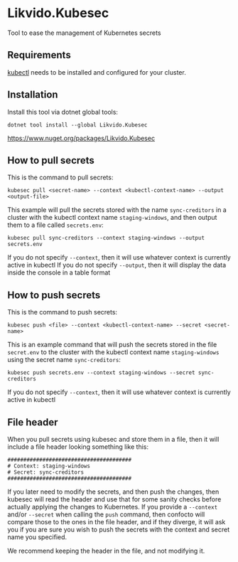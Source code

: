 # Likvido.Kubesec
Tool to ease the management of Kubernetes secrets

## Requirements
[kubectl](https://kubernetes.io/docs/tasks/tools/install-kubectl/) needs to be installed and configured for your cluster.

## Installation
Install this tool via dotnet global tools:
```
dotnet tool install --global Likvido.Kubesec
```

https://www.nuget.org/packages/Likvido.Kubesec

## How to pull secrets

This is the command to pull secrets:
```
kubesec pull <secret-name> --context <kubectl-context-name> --output <output-file>
```

This example will pull the secrets stored with the name `sync-creditors` in a cluster with the kubectl context name `staging-windows`, and then output them to a file called `secrets.env`:
```
kubesec pull sync-creditors --context staging-windows --output secrets.env
```

If you do not specify `--context`, then it will use whatever context is currently active in kubectl
If you do not specify `--output`, then it will display the data inside the console in a table format

## How to push secrets

This is the command to push secrets:
```
kubesec push <file> --context <kubectl-context-name> --secret <secret-name>
```

This is an example command that will push the secrets stored in the file `secret.env` to the cluster with the kubectl context name `staging-windows` using the secret name `sync-creditors`:
```
kubesec push secrets.env --context staging-windows --secret sync-creditors
```

If you do not specify `--context`, then it will use whatever context is currently active in kubectl

## File header

When you pull secrets using kubesec and store them in a file, then it will include a file header looking something like this:
```
#######################################
# Context: staging-windows
# Secret: sync-creditors
#######################################
```

If you later need to modify the secrets, and then push the changes, then kubesec will read the header and use that for some sanity checks before actually applying the changes to Kubernetes. If you provide a `--context` and/or `--secret` when calling the `push` command, then confocto will compare those to the ones in the file header, and if they diverge, it will ask you if you are sure you wish to push the secrets with the context and secret name you specified.

We recommend keeping the header in the file, and not modifying it.
